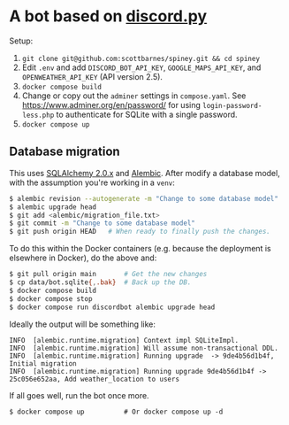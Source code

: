 # A bot based on [discord.py](https://discordpy.readthedocs.io/en/stable/)

Setup:
1. `git clone git@github.com:scottbarnes/spiney.git && cd spiney`
2. Edit `.env` and add `DISCORD_BOT_API_KEY`, `GOOGLE_MAPS_API_KEY`, and `OPENWEATHER_API_KEY` (API version 2.5).
3. `docker compose build`
4. Change or copy out the `adminer` settings in `compose.yaml`. See https://www.adminer.org/en/password/ for using `login-password-less.php` to authenticate for SQLite with a single password.
5. `docker compose up`

## Database migration
This uses [SQLAlchemy 2.0.x](https://www.sqlalchemy.org/) and [Alembic](https://alembic.sqlalchemy.org/en/latest/).
After modify a database model, with the assumption you're working in a `venv`:
```bash
$ alembic revision --autogenerate -m "Change to some database model"
$ alembic upgrade head
$ git add <alembic/migration_file.txt>
$ git commit -m "Change to some database model"
$ git push origin HEAD   # When ready to finally push the changes.
```
To do this within the Docker containers (e.g. because the deployment is elsewhere in Docker), do the above and:
```bash
$ git pull origin main       # Get the new changes
$ cp data/bot.sqlite{,.bak}  # Back up the DB.
$ docker compose build
$ docker compose stop
$ docker compose run discordbot alembic upgrade head
```

Ideally the output will be something like:
```
INFO  [alembic.runtime.migration] Context impl SQLiteImpl.
INFO  [alembic.runtime.migration] Will assume non-transactional DDL.
INFO  [alembic.runtime.migration] Running upgrade  -> 9de4b56d1b4f, Initial migration
INFO  [alembic.runtime.migration] Running upgrade 9de4b56d1b4f -> 25c056e652aa, Add weather_location to users
```
If all goes well, run the bot once more.
```
$ docker compose up          # Or docker compose up -d
```
